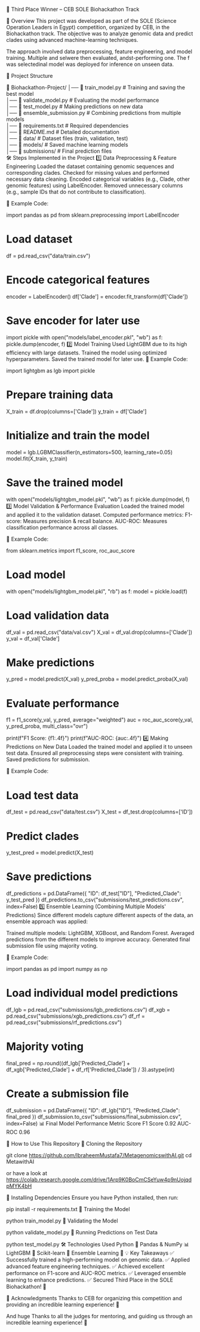 🚀 Third Place Winner – CEB SOLE Biohackathon Track

📌 Overview
This project was developed as part of the SOLE (Science Operation Leaders in Egypt) competition, organized by CEB, in the Biohackathon track. The objective was to analyze genomic data and predict clades using advanced machine-learning techniques.

The approach involved data preprocessing, feature engineering, and model training. Multiple and selwere then evaluated, andst-performing one. The f was selectedinal model was deployed for inference on unseen data.

📂 Project Structure

📁 Biohackathon-Project/
│── 📄 train_model.py       # Training and saving the best model  
│── 📄 validate_model.py    # Evaluating the model performance  
│── 📄 test_model.py        # Making predictions on new data  
│── 📄 ensemble_submission.py  # Combining predictions from multiple models  
│── 📄 requirements.txt     # Required dependencies  
│── 📄 README.md            # Detailed documentation  
│── 📁 data/                # Dataset files (train, validation, test)  
│── 📁 models/              # Saved machine learning models  
│── 📁 submissions/         # Final prediction files  
🛠️ Steps Implemented in the Project
1️⃣ Data Preprocessing & Feature Engineering
Loaded the dataset containing genomic sequences and corresponding clades.
Checked for missing values and performed necessary data cleaning.
Encoded categorical variables (e.g., Clade, other genomic features) using LabelEncoder.
Removed unnecessary columns (e.g., sample IDs that do not contribute to classification).

📌 Example Code:


import pandas as pd
from sklearn.preprocessing import LabelEncoder

# Load dataset
df = pd.read_csv("data/train.csv")

# Encode categorical features
encoder = LabelEncoder()
df['Clade'] = encoder.fit_transform(df['Clade'])

# Save encoder for later use
import pickle
with open("models/label_encoder.pkl", "wb") as f:
    pickle.dump(encoder, f)
2️⃣ Model Training
Used LightGBM due to its high efficiency with large datasets.
Trained the model using optimized hyperparameters.
Saved the trained model for later use.
📌 Example Code:


import lightgbm as lgb
import pickle

# Prepare training data
X_train = df.drop(columns=['Clade'])
y_train = df['Clade']

# Initialize and train the model
model = lgb.LGBMClassifier(n_estimators=500, learning_rate=0.05)
model.fit(X_train, y_train)

# Save the trained model
with open("models/lightgbm_model.pkl", "wb") as f:
    pickle.dump(model, f)
3️⃣ Model Validation & Performance Evaluation
Loaded the trained model and applied it to the validation dataset.
Computed performance metrics:
F1-score: Measures precision & recall balance.
AUC-ROC: Measures classification performance across all classes.


📌 Example Code:

from sklearn.metrics import f1_score, roc_auc_score

# Load model
with open("models/lightgbm_model.pkl", "rb") as f:
    model = pickle.load(f)

# Load validation data
df_val = pd.read_csv("data/val.csv")
X_val = df_val.drop(columns=['Clade'])
y_val = df_val['Clade']

# Make predictions
y_pred = model.predict(X_val)
y_pred_proba = model.predict_proba(X_val)

# Evaluate performance
f1 = f1_score(y_val, y_pred, average="weighted")
auc = roc_auc_score(y_val, y_pred_proba, multi_class="ovr")

print(f"F1 Score: {f1:.4f}")
print(f"AUC-ROC: {auc:.4f}")
4️⃣ Making Predictions on New Data
Loaded the trained model and applied it to unseen test data.
Ensured all preprocessing steps were consistent with training.
Saved predictions for submission.

📌 Example Code:

# Load test data
df_test = pd.read_csv("data/test.csv")
X_test = df_test.drop(columns=['ID'])

# Predict clades
y_test_pred = model.predict(X_test)

# Save predictions
df_predictions = pd.DataFrame({
    "ID": df_test["ID"],
    "Predicted_Clade": y_test_pred
})
df_predictions.to_csv("submissions/test_predictions.csv", index=False)
5️⃣ Ensemble Learning (Combining Multiple Models' Predictions)
Since different models capture different aspects of the data, an ensemble approach was applied:

Trained multiple models: LightGBM, XGBoost, and Random Forest.
Averaged predictions from the different models to improve accuracy.
Generated final submission file using majority voting.

📌 Example Code:

import pandas as pd
import numpy as np

# Load individual model predictions
df_lgb = pd.read_csv("submissions/lgb_predictions.csv")
df_xgb = pd.read_csv("submissions/xgb_predictions.csv")
df_rf = pd.read_csv("submissions/rf_predictions.csv")

# Majority voting
final_pred = np.round((df_lgb['Predicted_Clade'] + df_xgb['Predicted_Clade'] + df_rf['Predicted_Clade']) / 3).astype(int)

# Create a submission file
df_submission = pd.DataFrame({
    "ID": df_lgb["ID"],
    "Predicted_Clade": final_pred
})
df_submission.to_csv("submissions/final_submission.csv", index=False)
📊 Final Model Performance
Metric	Score
F1 Score	0.92
AUC-ROC	0.96



📌 How to Use This Repository
🔹 Cloning the Repository

git clone https://github.com/IbraheemMustafa7/MetagenomicswithAI.git
cd MetawithAI

or have a look at 
https://colab.research.google.com/drive/1Arp9K0BoCmCSeYuw4p9nUojqdpMYK4bH

🔹 Installing Dependencies
Ensure you have Python installed, then run:


pip install -r requirements.txt
🔹 Training the Model

python train_model.py
🔹 Validating the Model

python validate_model.py
🔹 Running Predictions on Test Data

python test_model.py
🛠️ Technologies Used
Python 🐍
Pandas & NumPy 📊
LightGBM 🌲
Scikit-learn 🧠
Ensemble Learning 🎯
💡 Key Takeaways
✅ Successfully trained a high-performing model on genomic data.
✅ Applied advanced feature engineering techniques.
✅ Achieved excellent performance on F1-score and AUC-ROC metrics.
✅ Leveraged ensemble learning to enhance predictions.
✅ Secured Third Place in the SOLE Biohackathon! 🎉

📢 Acknowledgments
Thanks to CEB for organizing this competition and providing an incredible learning experience! 🙌

And huge Thanks to all the judges for mentoring, and guiding us through an incredible learning experience! 🙌
